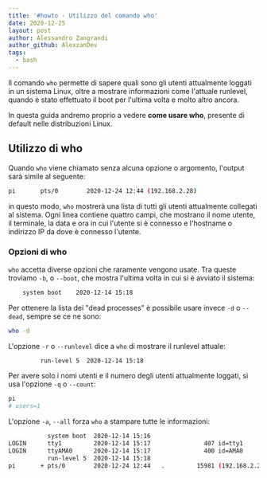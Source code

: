 ```yaml
---
title: '#howto - Utilizzo del comando who'
date: 2020-12-25
layout: post
author: Alessandro Zangrandi
author_github: AlexzanDev
tags:
  - bash
---
```

Il comando `who` permette di sapere quali sono gli utenti attualmente loggati in un sistema Linux, oltre a mostrare informazioni come l'attuale runlevel, quando è stato effettuato il boot per l'ultima volta e molto altro ancora.

In questa guida andremo proprio a vedere **come usare who**, presente di default nelle distribuzioni Linux.

## Utilizzo di who

Quando `who` viene chiamato senza alcuna opzione o argomento, l'output sarà simile al seguente:

```bash
pi       pts/0        2020-12-24 12:44 (192.168.2.28)
```

in questo modo, `who` mostrerà una lista di tutti gli utenti attualmente collegati al sistema. Ogni linea contiene quattro campi, che mostrano il nome utente, il terminale, la data e ora in cui l'utente si è connesso e l'hostname o indirizzo IP da dove è connesso l'utente.

### Opzioni di who

`who` accetta diverse opzioni che raramente vengono usate. Tra queste troviamo `-b`, o `--boot`, che mostra l'ultima volta in cui si è avviato il sistema:

```bash
    system boot    2020-12-14 15:18
```

Per ottenere la lista dei "dead processes" è possibile usare invece `-d` o `--dead`, sempre se ce ne sono:

```bash
who -d
```

L'opzione `-r` o `--runlevel` dice a `who` di mostrare il runlevel attuale:

```bash
         run-level 5  2020-12-14 15:18
```

Per avere solo i nomi utenti e il numero degli utenti attualmente loggati, si usa l'opzione `-q` o `--count`:

```bash
pi
# users=1
```

L'opzione `-a`, `--all` forza `who` a stampare tutte le informazioni:

```bash
           system boot  2020-12-14 15:16
LOGIN      tty1         2020-12-14 15:17               407 id=tty1
LOGIN      ttyAMA0      2020-12-14 15:17               400 id=AMA0
           run-level 5  2020-12-14 15:18
pi       + pts/0        2020-12-24 12:44   .         15981 (192.168.2.28)

```

